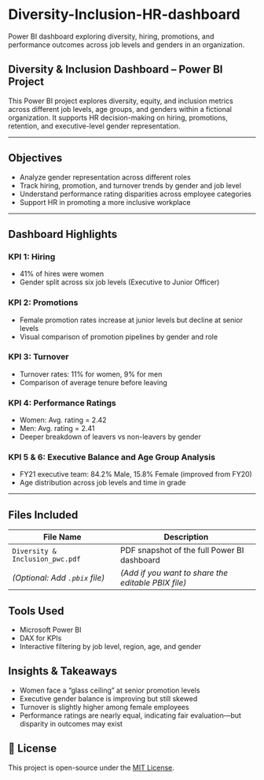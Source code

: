 # Diversity-Inclusion-HR-dashboard
Power BI dashboard exploring diversity, hiring, promotions, and performance outcomes across job levels and genders in an organization.

## Diversity & Inclusion Dashboard – Power BI Project

This Power BI project explores diversity, equity, and inclusion metrics across different job levels, age groups, and genders within a fictional organization. It supports HR decision-making on hiring, promotions, retention, and executive-level gender representation.

---

## Objectives

- Analyze gender representation across different roles
- Track hiring, promotion, and turnover trends by gender and job level
- Understand performance rating disparities across employee categories
- Support HR in promoting a more inclusive workplace

---

## Dashboard Highlights

### **KPI 1: Hiring**
- 41% of hires were women
- Gender split across six job levels (Executive to Junior Officer)

### **KPI 2: Promotions**
- Female promotion rates increase at junior levels but decline at senior levels
- Visual comparison of promotion pipelines by gender and role

### **KPI 3: Turnover**
- Turnover rates: 11% for women, 9% for men
- Comparison of average tenure before leaving

### **KPI 4: Performance Ratings**
- Women: Avg. rating = 2.42  
- Men: Avg. rating = 2.41  
- Deeper breakdown of leavers vs non-leavers by gender

### **KPI 5 & 6: Executive Balance and Age Group Analysis**
- FY21 executive team: 84.2% Male, 15.8% Female (improved from FY20)
- Age distribution across job levels and time in grade

---

## Files Included

| File Name                         | Description                                  |
|----------------------------------|----------------------------------------------|
| `Diversity & Inclusion_pwc.pdf`  | PDF snapshot of the full Power BI dashboard  |
| *(Optional: Add `.pbix` file)*   | *(Add if you want to share the editable PBIX file)* |



## Tools Used

- Microsoft Power BI
- DAX for KPIs
- Interactive filtering by job level, region, age, and gender


## Insights & Takeaways

- Women face a “glass ceiling” at senior promotion levels
- Executive gender balance is improving but still skewed
- Turnover is slightly higher among female employees
- Performance ratings are nearly equal, indicating fair evaluation—but disparity in outcomes may exist

## 📄 License

This project is open-source under the [MIT License](LICENSE).

